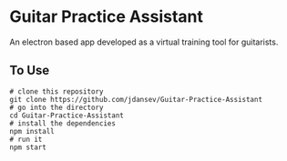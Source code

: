 # Guitar Practice Assistant

An electron based app developed as a virtual training tool for guitarists.

## To Use
```
# clone this repository
git clone https://github.com/jdansev/Guitar-Practice-Assistant
# go into the directory
cd Guitar-Practice-Assistant
# install the dependencies
npm install
# run it
npm start
```
